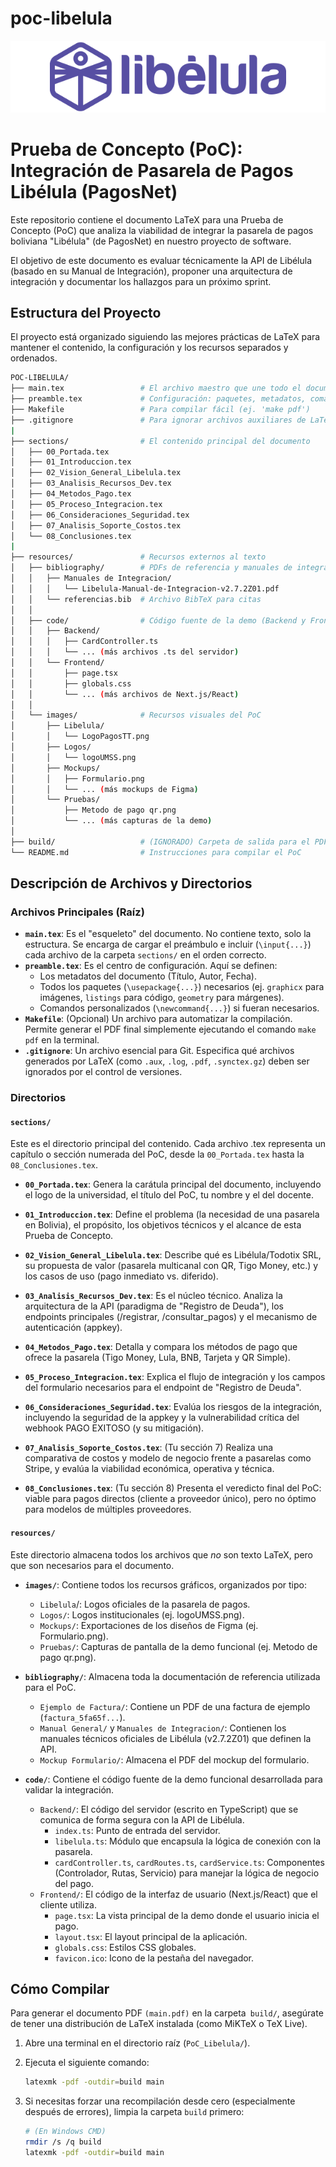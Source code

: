 # poc-libelula

![Logotipo de Libelula](/resources/images/Libelula/LogoPagosTT.png)

# Prueba de Concepto (PoC): Integración de Pasarela de Pagos Libélula (PagosNet)
Este repositorio contiene el documento LaTeX para una Prueba de Concepto (PoC) que analiza la viabilidad de integrar la pasarela de pagos boliviana "Libélula" (de PagosNet) en nuestro proyecto de software.

El objetivo de este documento es evaluar técnicamente la API de Libélula (basado en su Manual de Integración), proponer una arquitectura de integración y documentar los hallazgos para un próximo sprint.

## Estructura del Proyecto
El proyecto está organizado siguiendo las mejores prácticas de LaTeX para mantener el contenido, la configuración y los recursos separados y ordenados.

```bash
POC-LIBELULA/
├── main.tex                 # El archivo maestro que une todo el documento
├── preamble.tex             # Configuración: paquetes, metadatos, comandos
├── Makefile                 # Para compilar fácil (ej. 'make pdf')
├── .gitignore               # Para ignorar archivos auxiliares de LaTeX y de SO
|
├── sections/                # El contenido principal del documento
│   ├── 00_Portada.tex
│   ├── 01_Introduccion.tex
│   ├── 02_Vision_General_Libelula.tex
│   ├── 03_Analisis_Recursos_Dev.tex
│   ├── 04_Metodos_Pago.tex
│   ├── 05_Proceso_Integracion.tex
│   ├── 06_Consideraciones_Seguridad.tex
│   ├── 07_Analisis_Soporte_Costos.tex
│   └── 08_Conclusiones.tex
|
├── resources/               # Recursos externos al texto
│   ├── bibliography/        # PDFs de referencia y manuales de integración
│   │   ├── Manuales de Integracion/
│   │   │   └── Libelula-Manual-de-Integracion-v2.7.2Z01.pdf
│   │   └── referencias.bib  # Archivo BibTeX para citas
│   │
│   ├── code/                # Código fuente de la demo (Backend y Frontend)
│   │   ├── Backend/
│   │   │   ├── CardController.ts
│   │   │   └── ... (más archivos .ts del servidor)
│   │   └── Frontend/
│   │       ├── page.tsx
│   │       ├── globals.css
│   │       └── ... (más archivos de Next.js/React)
│   │
│   └── images/              # Recursos visuales del PoC
│       ├── Libelula/
│       │   └── LogoPagosTT.png
│       ├── Logos/
│       │   └── logoUMSS.png
│       ├── Mockups/
│       │   ├── Formulario.png
│       │   └── ... (más mockups de Figma)
│       └── Pruebas/
│           ├── Metodo de pago qr.png
│           └── ... (más capturas de la demo)
│
├── build/                   # (IGNORADO) Carpeta de salida para el PDF
└── README.md                # Instrucciones para compilar el PoC
```



## Descripción de Archivos y Directorios

### Archivos Principales (Raíz)

* **`main.tex`**: Es el "esqueleto" del documento. No contiene texto, solo la estructura. Se encarga de cargar el preámbulo e incluir (`\input{...}`) cada archivo de la carpeta `sections/` en el orden correcto.
* **`preamble.tex`**: Es el centro de configuración. Aquí se definen:
    * Los metadatos del documento (Título, Autor, Fecha).
    * Todos los paquetes (`\usepackage{...}`) necesarios (ej. `graphicx` para imágenes, `listings` para código, `geometry` para márgenes).
    * Comandos personalizados (`\newcommand{...}`) si fueran necesarios.
* **`Makefile`**: (Opcional) Un archivo para automatizar la compilación. Permite generar el PDF final simplemente ejecutando el comando `make pdf` en la terminal.
* **`.gitignore`**: Un archivo esencial para Git. Especifica qué archivos generados por LaTeX (como `.aux`, `.log`, `.pdf`, `.synctex.gz`) deben ser ignorados por el control de versiones.

### Directorios

#### `sections/`

Este es el directorio principal del contenido. Cada archivo .tex representa un capítulo o sección numerada del PoC, desde la `00_Portada.tex` hasta la `08_Conclusiones.tex`.

* **`00_Portada.tex`**: Genera la carátula principal del documento, incluyendo el logo de la universidad, el título del PoC, tu nombre y el del docente.

* **`01_Introduccion.tex`**: Define el problema (la necesidad de una pasarela en Bolivia), el propósito, los objetivos técnicos y el alcance de esta Prueba de Concepto.

* **`02_Vision_General_Libelula.tex`**: Describe qué es Libélula/Todotix SRL, su propuesta de valor (pasarela multicanal con QR, Tigo Money, etc.) y los casos de uso (pago inmediato vs. diferido).

* **`03_Analisis_Recursos_Dev.tex`**: Es el núcleo técnico. Analiza la arquitectura de la API (paradigma de "Registro de Deuda"), los endpoints principales (/registrar, /consultar_pagos) y el mecanismo de autenticación (appkey).

* **`04_Metodos_Pago.tex`**: Detalla y compara los métodos de pago que ofrece la pasarela (Tigo Money, Lula, BNB, Tarjeta y QR Simple).

* **`05_Proceso_Integracion.tex`**: Explica el flujo de integración y los campos del formulario necesarios para el endpoint de "Registro de Deuda".

* **`06_Consideraciones_Seguridad.tex`**: Evalúa los riesgos de la integración, incluyendo la seguridad de la appkey y la vulnerabilidad crítica del webhook PAGO EXITOSO (y su mitigación).

* **`07_Analisis_Soporte_Costos.tex`**: (Tu sección 7) Realiza una comparativa de costos y modelo de negocio frente a pasarelas como Stripe, y evalúa la viabilidad económica, operativa y técnica.

* **`08_Conclusiones.tex`**: (Tu sección 8) Presenta el veredicto final del PoC: viable para pagos directos (cliente a proveedor único), pero no óptimo para modelos de múltiples proveedores.



#### `resources/`

Este directorio almacena todos los archivos que *no* son texto LaTeX, pero que son necesarios para el documento.

* **`images/`**: Contiene todos los recursos gráficos, organizados por tipo:
    * `Libelula`/: Logos oficiales de la pasarela de pagos.
    * `Logos/`: Logos institucionales (ej. logoUMSS.png).
    * `Mockups/`: Exportaciones de los diseños de Figma (ej. Formulario.png).
    * `Pruebas/`: Capturas de pantalla de la demo funcional (ej. Metodo de pago qr.png).

* **`bibliography/`**: Almacena toda la documentación de referencia utilizada para el PoC.
    * `Ejemplo de Factura/`: Contiene un PDF de una factura de ejemplo (`factura_5fa65f...`).
    * `Manual General/` y `Manuales de Integracion/`: Contienen los manuales técnicos oficiales de Libélula (v2.7.2Z01) que definen la API.
    * `Mockup Formulario/`: Almacena el PDF del mockup del formulario.

* **`code/`**: Contiene el código fuente de la demo funcional desarrollada para validar la integración.
    * `Backend/`: El código del servidor (escrito en TypeScript) que se comunica de forma segura con la API de Libélula.
        * `index.ts`: Punto de entrada del servidor.
        * `libelula.ts`: Módulo que encapsula la lógica de conexión con la pasarela.
        * `cardController.ts`, `cardRoutes.ts`, `cardService.ts`: Componentes (Controlador, Rutas, Servicio) para manejar la lógica de negocio del pago.
    * `Frontend/`: El código de la interfaz de usuario (Next.js/React) que el cliente utiliza.
        * `page.tsx`: La vista principal de la demo donde el usuario inicia el pago.
        * `layout.tsx`: El layout principal de la aplicación.
        * `globals.css`: Estilos CSS globales.
        * `favicon.ico`: Icono de la pestaña del navegador.
    
## Cómo Compilar

Para generar el documento PDF `(main.pdf)` en la carpeta` build/`, asegúrate de tener una distribución de LaTeX instalada (como MiKTeX o TeX Live).

1.  Abre una terminal en el directorio raíz (`PoC_Libelula/`).
2.  Ejecuta el siguiente comando:

    ```bash
    latexmk -pdf -outdir=build main
    ```

3.  Si necesitas forzar una recompilación desde cero (especialmente después de errores), limpia la carpeta `build` primero:

    ```bash
    # (En Windows CMD)
    rmdir /s /q build
    latexmk -pdf -outdir=build main
    ```